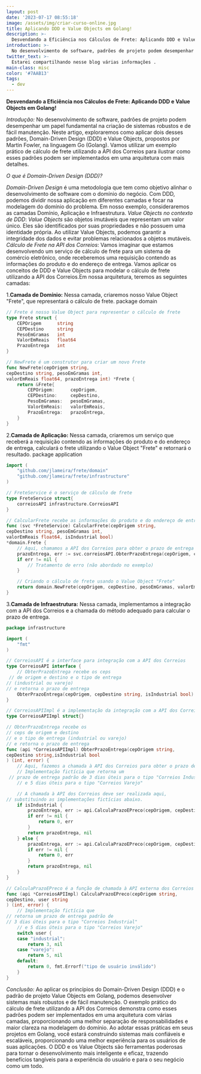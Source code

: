 ```yaml
---
layout: post
date: '2023-07-17 08:55:18'
image: /assets/img/criar-curso-online.jpg
title: Aplicando DDD e Value Objects em Golang!
description: >-
  Desvendando a Eficiência nos Cálculos de Frete: Aplicando DDD e Value Objects em Golang!.
introduction: >-
  No desenvolvimento de software, padrões de projeto podem desempenhar um papel fundamental na criação de sistemas robustos e de fácil manutenção .
twitter_text: >-
  Estarei compartilhando nesse blog várias informações .
main-class: misc
color: '#7AAB13'
tags:
  - dev
---
```


**Desvendando a Eficiência nos Cálculos de Frete: Aplicando DDD e Value Objects em Golang!**

*Introdução:*
No desenvolvimento de software, padrões de projeto podem desempenhar um papel fundamental na criação de sistemas robustos e de fácil manutenção. Neste artigo, exploraremos como aplicar dois desses padrões, Domain-Driven Design (DDD) e Value Objects, propostos por Martin Fowler, na linguagem Go (Golang). Vamos utilizar um exemplo prático de cálculo de frete utilizando a API dos Correios para ilustrar como esses padrões podem ser implementados em uma arquitetura com mais detalhes.

_O que é Domain-Driven Design (DDD)?_

_Domain-Driven Design_ é uma metodologia que tem como objetivo alinhar o desenvolvimento de software com o domínio do negócio. Com DDD, podemos dividir nossa aplicação em diferentes camadas e focar na modelagem do domínio do problema. Em nosso exemplo, consideraremos as camadas Domínio, Aplicação e Infraestrutura.
_Value Objects no contexto de DDD_:
_Value Objects_ são objetos imutáveis que representam um valor único. Eles são identificados por suas propriedades e não possuem uma identidade própria. Ao utilizar Value Objects, podemos garantir a integridade dos dados e evitar problemas relacionados a objetos mutáveis.
_Cálculo de Frete na API dos Correios_:
Vamos imaginar que estamos desenvolvendo um serviço de cálculo de frete para um sistema de comércio eletrônico, onde receberemos uma requisição contendo as informações do produto e do endereço de entrega. Vamos aplicar os conceitos de DDD e Value Objects para modelar o cálculo de frete utilizando a API dos Correios.Em nossa arquitetura, teremos as seguintes camadas:

1.**Camada de Domínio:**
Nessa camada, criaremos nosso Value Object "Frete", que representará o cálculo de frete.
package domain
```go
// Frete é nosso Value Object para representar o cálculo de frete
type Frete struct {
	CEPOrigem      string
	CEPDestino     string
	PesoEmGramas   int
	ValorEmReais   float64
	PrazoEntrega   int
}

// NewFrete é um construtor para criar um novo Frete
func NewFrete(cepOrigem string, 
cepDestino string, pesoEmGramas int,
valorEmReais float64, prazoEntrega int) *Frete {
	return &Frete{
		CEPOrigem:      cepOrigem,
		CEPDestino:     cepDestino,
		PesoEmGramas:   pesoEmGramas,
		ValorEmReais:   valorEmReais,
		PrazoEntrega:   prazoEntrega,
	}
}
```

2.**Camada de Aplicação:**
Nessa camada, criaremos um serviço que receberá a requisição contendo as informações do produto e do endereço de entrega, calculará o frete utilizando o Value Object "Frete" e retornará o resultado.
package application
```go
import (
	"github.com/jlameira/frete/domain"
	"github.com/jlameira/frete/infrastructure"
)

// FreteService é o serviço de cálculo de frete
type FreteService struct{
	correiosAPI infrastructure.CorreiosAPI
}

// CalcularFrete recebe as informações do produto e do endereço de entrega e calcula o frete
func (svc *FreteService) CalcularFrete(cepOrigem string, 
cepDestino string, pesoEmGramas int,
valorEmReais float64, isIndustrial bool)
*domain.Frete {
	// Aqui, chamamos a API dos Correios para obter o prazo de entrega
	prazoEntrega, err := svc.correiosAPI.ObterPrazoEntrega(cepOrigem, cepDestino, isIndustrial)
	if err != nil {
		// Tratamento de erro (não abordado no exemplo)
	}

	// Criando o cálculo de frete usando o Value Object "Frete"
	return domain.NewFrete(cepOrigem, cepDestino, pesoEmGramas, valorEmReais, prazoEntrega)
}
```

3.**Camada de Infraestrutura:**
Nessa camada, implementamos a integração com a API dos Correios e a chamada do método adequado para calcular o prazo de entrega.
```go
package infrastructure

import (
	"fmt"
)

// CorreiosAPI é a interface para integração com a API dos Correios
type CorreiosAPI interface {
	// ObterPrazoEntrega recebe os ceps 
 // de origem e destino e o tipo de entrega 
// (industrial ou varejo) 
// e retorna o prazo de entrega
	ObterPrazoEntrega(cepOrigem, cepDestino string, isIndustrial bool) (int, error)
}

// CorreiosAPIImpl é a implementação da integração com a API dos Correios
type CorreiosAPIImpl struct{}

// ObterPrazoEntrega recebe os 
// ceps de origem e destino 
// e o tipo de entrega (industrial ou varejo) 
// e retorna o prazo de entrega
func (api *CorreiosAPIImpl) ObterPrazoEntrega(cepOrigem string,
cepDestino string,isIndustrial bool
) (int, error) {
	// Aqui, fazemos a chamada à API dos Correios para obter o prazo de entrega
	// Implementação fictícia que retorna um
 // prazo de entrega padrão de 3 dias úteis para o tipo "Correios Industrial"
	// e 5 dias úteis para o tipo "Correios Varejo"

	// A chamada à API dos Correios deve ser realizada aqui, 
// substituindo as implementações fictícias abaixo.
	if isIndustrial {
		prazoEntrega, err := api.CalculaPrazoEPreco(cepOrigem, cepDestino, "industrial")
		if err != nil {
			return 0, err
		}
		return prazoEntrega, nil
	} else {
		prazoEntrega, err := api.CalculaPrazoEPreco(cepOrigem, cepDestino, "varejo")
		if err != nil {
			return 0, err
		}
		return prazoEntrega, nil
	}
}

// CalculaPrazoEPreco é a função de chamada à API externa dos Correios
func (api *CorreiosAPIImpl) CalculaPrazoEPreco(cepOrigem string, 
cepDestino, user string
) (int, error) {
	// Implementação fictícia que 
// retorna um prazo de entrega padrão de 
// 3 dias úteis para o tipo "Correios Industrial"
	// e 5 dias úteis para o tipo "Correios Varejo"
	switch user {
	case "industrial":
		return 3, nil
	case "varejo":
		return 5, nil
	default:
		return 0, fmt.Errorf("tipo de usuário inválido")
	}
}
```

*Conclusão:*
Ao aplicar os princípios do Domain-Driven Design (DDD) e o padrão de projeto Value Objects em Golang, podemos desenvolver sistemas mais robustos e de fácil manutenção. O exemplo prático do cálculo de frete utilizando a API dos Correios demonstra como esses padrões podem ser implementados em uma arquitetura com várias camadas, proporcionando uma melhor separação de responsabilidades e maior clareza na modelagem do domínio. Ao adotar essas práticas em seus projetos em Golang, você estará construindo sistemas mais confiáveis e escaláveis, proporcionando uma melhor experiência para os usuários de suas aplicações. O DDD e os Value Objects são ferramentas poderosas para tornar o desenvolvimento mais inteligente e eficaz, trazendo benefícios tangíveis para a experiência do usuário e para o seu negócio como um todo.
